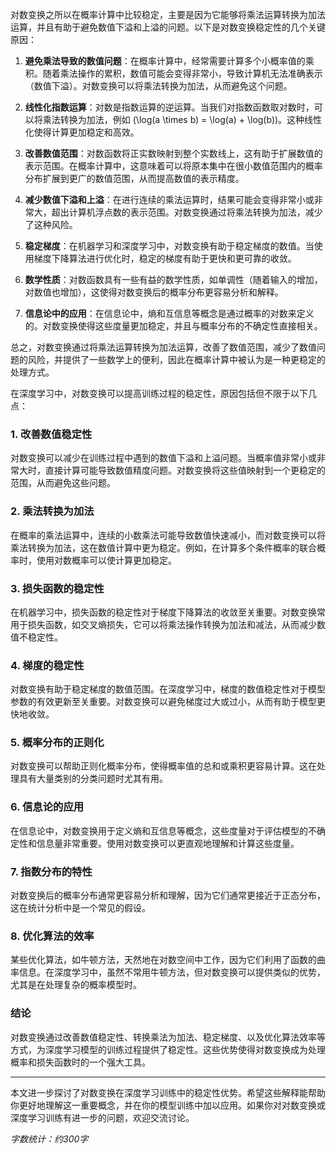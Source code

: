 对数变换之所以在概率计算中比较稳定，主要是因为它能够将乘法运算转换为加法运算，并且有助于避免数值下溢和上溢的问题。以下是对数变换稳定性的几个关键原因：

1. **避免乘法导致的数值问题**：在概率计算中，经常需要计算多个小概率值的乘积。随着乘法操作的累积，数值可能会变得非常小，导致计算机无法准确表示（数值下溢）。对数变换可以将乘法转换为加法，从而避免这个问题。

2. **线性化指数运算**：对数是指数运算的逆运算。当我们对指数函数取对数时，可以将乘法转换为加法，例如 \(\log(a \times b) = \log(a) + \log(b)\)。这种线性化使得计算更加稳定和高效。

3. **改善数值范围**：对数函数将正实数映射到整个实数线上，这有助于扩展数值的表示范围。在概率计算中，这意味着可以将原本集中在很小数值范围内的概率分布扩展到更广的数值范围，从而提高数值的表示精度。

4. **减少数值下溢和上溢**：在进行连续的乘法运算时，结果可能会变得非常小或非常大，超出计算机浮点数的表示范围。对数变换通过将乘法转换为加法，减少了这种风险。

5. **稳定梯度**：在机器学习和深度学习中，对数变换有助于稳定梯度的数值。当使用梯度下降算法进行优化时，稳定的梯度有助于更快和更可靠的收敛。

6. **数学性质**：对数函数具有一些有益的数学性质，如单调性（随着输入的增加，对数值也增加），这使得对数变换后的概率分布更容易分析和解释。

7. **信息论中的应用**：在信息论中，熵和互信息等概念是通过概率的对数来定义的。对数变换使得这些度量更加稳定，并且与概率分布的不确定性直接相关。

总之，对数变换通过将乘法运算转换为加法运算，改善了数值范围，减少了数值问题的风险，并提供了一些数学上的便利，因此在概率计算中被认为是一种更稳定的处理方式。

在深度学习中，对数变换可以提高训练过程的稳定性，原因包括但不限于以下几点：

### 1. 改善数值稳定性
对数变换可以减少在训练过程中遇到的数值下溢和上溢问题。当概率值非常小或非常大时，直接计算可能导致数值精度问题。对数变换将这些值映射到一个更稳定的范围，从而避免这些问题。

### 2. 乘法转换为加法
在概率的乘法运算中，连续的小数乘法可能导致数值快速减小，而对数变换可以将乘法转换为加法，这在数值计算中更为稳定。例如，在计算多个条件概率的联合概率时，使用对数概率可以使计算更加稳定。

### 3. 损失函数的稳定性
在机器学习中，损失函数的稳定性对于梯度下降算法的收敛至关重要。对数变换常用于损失函数，如交叉熵损失，它可以将乘法操作转换为加法和减法，从而减少数值不稳定性。

### 4. 梯度的稳定性
对数变换有助于稳定梯度的数值范围。在深度学习中，梯度的数值稳定性对于模型参数的有效更新至关重要。对数变换可以避免梯度过大或过小，从而有助于模型更快地收敛。

### 5. 概率分布的正则化
对数变换可以帮助正则化概率分布，使得概率值的总和或乘积更容易计算。这在处理具有大量类别的分类问题时尤其有用。

### 6. 信息论的应用
在信息论中，对数变换用于定义熵和互信息等概念，这些度量对于评估模型的不确定性和信息量非常重要。使用对数变换可以更直观地理解和计算这些度量。

### 7. 指数分布的特性
对数变换后的概率分布通常更容易分析和理解，因为它们通常更接近于正态分布，这在统计分析中是一个常见的假设。

### 8. 优化算法的效率
某些优化算法，如牛顿方法，天然地在对数空间中工作，因为它们利用了函数的曲率信息。在深度学习中，虽然不常用牛顿方法，但对数变换可以提供类似的优势，尤其是在处理复杂的概率模型时。

### 结论
对数变换通过改善数值稳定性、转换乘法为加法、稳定梯度、以及优化算法效率等方式，为深度学习模型的训练过程提供了稳定性。这些优势使得对数变换成为处理概率和损失函数时的一个强大工具。

---

本文进一步探讨了对数变换在深度学习训练中的稳定性优势。希望这些解释能帮助你更好地理解这一重要概念，并在你的模型训练中加以应用。如果你对对数变换或深度学习训练有进一步的问题，欢迎交流讨论。

*字数统计：约300字*


